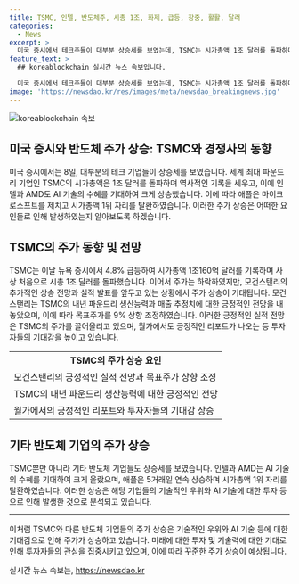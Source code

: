 ```yaml
---
title: TSMC, 인텔, 반도체주, 시총 1조, 화제, 급등, 장중, 활활, 달러
categories:
  - News
excerpt: >
  미국 증시에서 테크주들이 대부분 상승세를 보였는데, TSMC는 시가총액 1조 달러를 돌파하며 역사상 최초로 1조 달러 클럽에 가입했다. 또한, TSMC의 주가는 80% 이상 올랐고, 모건스탠리 보고서도 추가적 상승을 예상하며 목표주가를 9% 상향 조정했다. 이에 엔비디아와 AMD도 상승하며, 애플은 마이크로소프트를 제치고 1위 시가총액 기업으로 복귀했다. 또한, 반도체 장비사인 네덜란드 ASML의 주가도 상승했으며, 월가는 인텔과 AMD가 AI 기업을 따라잡을 것으로 예상하고 있다.
feature_text: >
  ## koreablockchain 실시간 뉴스 속보입니다.

  미국 증시에서 테크주들이 대부분 상승세를 보였는데, TSMC는 시가총액 1조 달러를 돌파하며 역사상 최초로 1조 달러 클럽에 가입했다. 또한, TSMC의 주가는 80% 이상 올랐고, 모건스탠리 보고서도 추가적 상승을 예상하며 목표주가를 9% 상향 조정했다. 이에 엔비디아와 AMD도 상승하며, 애플은 마이크로소프트를 제치고 1위 시가총액 기업으로 복귀했다. 또한, 반도체 장비사인 네덜란드 ASML의 주가도 상승했으며, 월가는 인텔과 AMD가 AI 기업을 따라잡을 것으로 예상하고 있다.
image: 'https://newsdao.kr/res/images/meta/newsdao_breakingnews.jpg'
---
```


<p><img src="https://newsdao.kr/res/images/meta/newsdao_breakingnews.jpg" alt="koreablockchain 속보" /></p>

<h2 data-ke-size="size26">미국 증시와 반도체 주가 상승: TSMC와 경쟁사의 동향</h2>

<p data-ke-size="size16">미국 증시에서는 8일, 대부분의 테크 기업들이 상승세를 보였습니다. 세계 최대 파운드리 기업인 TSMC의 시가총액은 1조 달러를 돌파하며 역사적인 기록을 세우고, 이에 인텔과 AMD도 AI 기술의 수혜를 기대하여 크게 상승했습니다. 이에 따라 애플은 마이크로소프트를 제치고 시가총액 1위 자리를 탈환하였습니다. 이러한 주가 상승은 어떠한 요인들로 인해 발생하였는지 알아보도록 하겠습니다.</p>

<h2 data-ke-size="size26">TSMC의 주가 동향 및 전망</h2>

<p data-ke-size="size16">TSMC는 이날 뉴욕 증시에서 4.8% 급등하여 시가총액 1조160억 달러를 기록하며 사상 처음으로 시총 1조 달러를 돌파했습니다. 이어서 주가는 하락하였지만, 모건스탠리의 추가적인 상승 전망과 실적 발표를 앞두고 있는 상황에서 주가 상승이 기대됩니다. 모건스탠리는 TSMC의 내년 파운드리 생산능력과 매출 추정치에 대한 긍정적인 전망을 내놓았으며, 이에 따라 목표주가를 9% 상향 조정하였습니다. 이러한 긍정적인 실적 전망은 TSMC의 주가를 끌어올리고 있으며, 월가에서도 긍정적인 리포트가 나오는 등 투자자들의 기대감을 높이고 있습니다.</p>

<table>
    <tr>
        <td style="text-align: center; height: 17px;"><b>TSMC의 주가 상승 요인</b></td>
    </tr>
    <tr>
        <td style="height: 17px;">모건스탠리의 긍정적인 실적 전망과 목표주가 상향 조정</td>
    </tr>
    <tr>
        <td style="height: 17px;">TSMC의 내년 파운드리 생산능력에 대한 긍정적인 전망</td>
    </tr>
    <tr>
        <td style="height: 17px;">월가에서의 긍정적인 리포트와 투자자들의 기대감 상승</td>
    </tr>
</table>

<h2 data-ke-size="size26">기타 반도체 기업의 주가 상승</h2>

<p data-ke-size="size16">TSMC뿐만 아니라 기타 반도체 기업들도 상승세를 보였습니다. 인텔과 AMD는 AI 기술의 수혜를 기대하여 크게 올랐으며, 애플은 5거래일 연속 상승하며 시가총액 1위 자리를 탈환하였습니다. 이러한 상승은 해당 기업들의 기술적인 우위와 AI 기술에 대한 투자 등으로 인해 발생한 것으로 분석되고 있습니다.</p>

<hr>

<p data-ke-size="size16">이처럼 TSMC와 다른 반도체 기업들의 주가 상승은 기술적인 우위와 AI 기술 등에 대한 기대감으로 인해 주가가 상승하고 있습니다. 미래에 대한 투자 및 기술력에 대한 기대로 인해 투자자들의 관심을 집중시키고 있으며, 이에 따라 꾸준한 주가 상승이 예상됩니다.</p>
실시간 뉴스 속보는, <a href="https://newsdao.kr" rel="dofollow">https://newsdao.kr</a>


